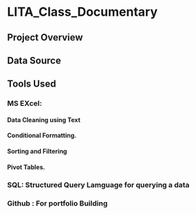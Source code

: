# LITA_Class_Documentary
## Project Overview 
## Data Source
## Tools Used
 ### MS EXcel:
 #### Data Cleaning using Text
 #### Conditional Formatting.
 #### Sorting and Filtering
 #### Pivot Tables.
 ### SQL: Structured Query Lamguage for querying a data
 ### Github : For portfolio Building
